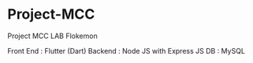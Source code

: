 # Project-MCC
Project MCC LAB Flokemon

Front End : Flutter (Dart)
Backend : Node JS with Express JS 
DB : MySQL
